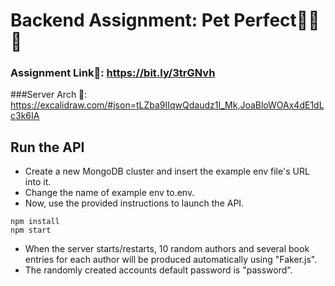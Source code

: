 # Backend Assignment: Pet Perfect🧑‍💻🚀

### Assignment Link🔗: https://bit.ly/3trGNvh

###Server Arch
🔗: https://excalidraw.com/#json=tLZba9IIqwQdaudz1I_Mk,JoaBloWOAx4dE1dLc3k6IA


## Run the API 
- Create a new MongoDB cluster and insert the example env file's URL into it.
- Change the name of example env to.env.
- Now, use the provided instructions to launch the API.

```
npm install
npm start
```

- When the server starts/restarts, 10 random authors and several book entries for each author will be produced automatically using "Faker.js".
- The randomly created accounts default password is "password".
